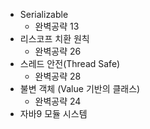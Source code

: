 - Serializable
  - 완벽공략 13
- 리스코프 치환 원칙
  - 완벽공략 26
- 스레드 안전(Thread Safe)
  - 완벽공략 28
- 불변 객체 (Value 기반의 클래스)
  - 완벽공략 24
- 자바9 모듈 시스템